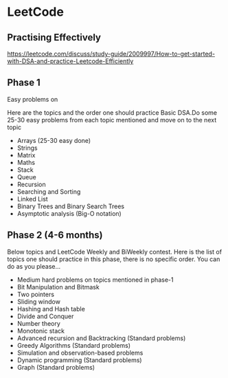 # LeetCode

## Practising Effectively

https://leetcode.com/discuss/study-guide/2009997/How-to-get-started-with-DSA-and-practice-Leetcode-Efficiently

## Phase 1

Easy problems on

Here are the topics and the order one should practice Basic DSA.Do some 25-30 easy problems from each topic mentioned 
and move on to the next topic
- Arrays (25-30 easy done)
- Strings 
- Matrix 
- Maths
- Stack
- Queue
- Recursion
- Searching and Sorting
- Linked List
- Binary Trees and Binary Search Trees
- Asymptotic analysis (Big-O notation)

## Phase 2 (4-6 months)

Below topics and LeetCode Weekly and BiWeekly contest.
Here is the list of topics one should practice in this phase, there is no specific order. You can do as you please...
- Medium hard problems on topics mentioned in phase-1
- Bit Manipulation and Bitmask
- Two pointers
- Sliding window
- Hashing and Hash table
- Divide and Conquer
- Number theory
- Monotonic stack
- Advanced recursion and Backtracking (Standard problems)
- Greedy Algorithms (Standard problems)
- Simulation and observation-based problems
- Dynamic programming (Standard problems)
- Graph (Standard problems)